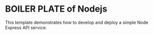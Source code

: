 # BOILER PLATE of Nodejs
This template demonstrates how to develop and deploy a simple Node Express API service.